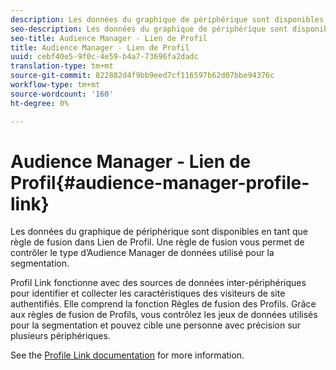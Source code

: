```yaml
---
description: Les données du graphique de périphérique sont disponibles en tant que règle de fusion dans Lien de Profil. Une règle de fusion vous permet de contrôler le type d’Audience Manager de données utilisé pour la segmentation.
seo-description: Les données du graphique de périphérique sont disponibles en tant que règle de fusion dans Lien de Profil. Une règle de fusion vous permet de contrôler le type d’Audience Manager de données utilisé pour la segmentation.
seo-title: Audience Manager - Lien de Profil
title: Audience Manager - Lien de Profil
uuid: cebf40e5-9f0c-4e59-b4a7-73696fa2dadc
translation-type: tm+mt
source-git-commit: 822882d4f9bb9eed7cf116597b62d07bbe94376c
workflow-type: tm+mt
source-wordcount: '160'
ht-degree: 0%

---
```



# Audience Manager - Lien de Profil{#audience-manager-profile-link}

Les données du graphique de périphérique sont disponibles en tant que règle de fusion dans Lien de Profil. Une règle de fusion vous permet de contrôler le type d’Audience Manager de données utilisé pour la segmentation.

Profil Link fonctionne avec des sources de données inter-périphériques pour identifier et collecter les caractéristiques des visiteurs de site authentifiés. Elle comprend la fonction Règles de fusion des Profils. Grâce aux règles de fusion de Profils, vous contrôlez les jeux de données utilisés pour la segmentation et pouvez cible une personne avec précision sur plusieurs périphériques.

See the [Profile Link documentation](https://docs.adobe.com/content/help/en/audience-manager/user-guide/features/profile-merge-rules/merge-rules-overview.html) for more information.
